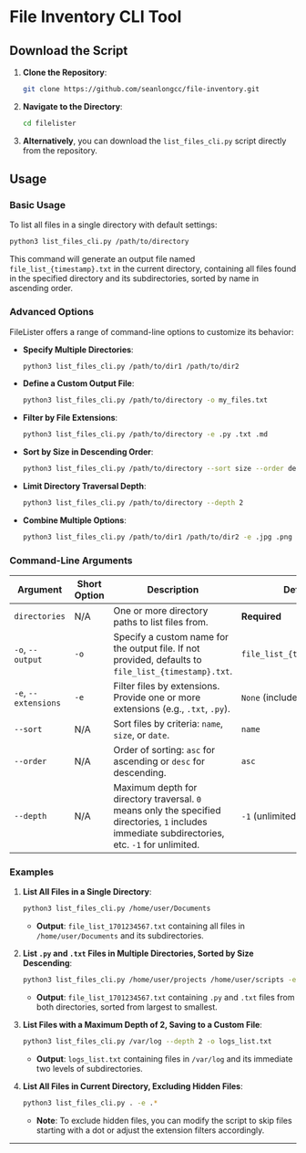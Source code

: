 # File Inventory CLI Tool

## Download the Script

1. **Clone the Repository**:

   ```bash
   git clone https://github.com/seanlongcc/file-inventory.git
   ```

2. **Navigate to the Directory**:

   ```bash
   cd filelister
   ```

3. **Alternatively**, you can download the `list_files_cli.py` script directly from the repository.

## Usage

### Basic Usage

To list all files in a single directory with default settings:

```bash
python3 list_files_cli.py /path/to/directory
```

This command will generate an output file named `file_list_{timestamp}.txt` in the current directory, containing all files found in the specified directory and its subdirectories, sorted by name in ascending order.

### Advanced Options

FileLister offers a range of command-line options to customize its behavior:

- **Specify Multiple Directories**:

  ```bash
  python3 list_files_cli.py /path/to/dir1 /path/to/dir2
  ```
  
- **Define a Custom Output File**:

  ```bash
  python3 list_files_cli.py /path/to/directory -o my_files.txt
  ```
  
- **Filter by File Extensions**:

  ```bash
  python3 list_files_cli.py /path/to/directory -e .py .txt .md
  ```
  
- **Sort by Size in Descending Order**:

  ```bash
  python3 list_files_cli.py /path/to/directory --sort size --order desc
  ```
  
- **Limit Directory Traversal Depth**:

  ```bash
  python3 list_files_cli.py /path/to/directory --depth 2
  ```
  
- **Combine Multiple Options**:

  ```bash
  python3 list_files_cli.py /path/to/dir1 /path/to/dir2 -e .jpg .png --sort date --order asc --depth 1 -o images_list.txt
  ```

### Command-Line Arguments

| Argument            | Short Option | Description                                                                                                                                       | Default                       |
|---------------------|--------------|---------------------------------------------------------------------------------------------------------------------------------------------------|-------------------------------|
| `directories`       | N/A          | One or more directory paths to list files from.                                                                                                | **Required**                  |
| `-o`, `--output`    | `-o`         | Specify a custom name for the output file. If not provided, defaults to `file_list_{timestamp}.txt`.                                            | `file_list_{timestamp}.txt`   |
| `-e`, `--extensions`| `-e`         | Filter files by extensions. Provide one or more extensions (e.g., `.txt`, `.py`).                                                              | `None` (includes all files)    |
| `--sort`            | N/A          | Sort files by criteria: `name`, `size`, or `date`.                                                                                                | `name`                        |
| `--order`           | N/A          | Order of sorting: `asc` for ascending or `desc` for descending.                                                                                   | `asc`                         |
| `--depth`           | N/A          | Maximum depth for directory traversal. `0` means only the specified directories, `1` includes immediate subdirectories, etc. `-1` for unlimited.| `-1` (unlimited)              |

### Examples

1. **List All Files in a Single Directory**:

   ```bash
   python3 list_files_cli.py /home/user/Documents
   ```

   - **Output**: `file_list_1701234567.txt` containing all files in `/home/user/Documents` and its subdirectories.

2. **List `.py` and `.txt` Files in Multiple Directories, Sorted by Size Descending**:

   ```bash
   python3 list_files_cli.py /home/user/projects /home/user/scripts -e .py .txt --sort size --order desc
   ```

   - **Output**: `file_list_1701234567.txt` containing `.py` and `.txt` files from both directories, sorted from largest to smallest.

3. **List Files with a Maximum Depth of 2, Saving to a Custom File**:

   ```bash
   python3 list_files_cli.py /var/log --depth 2 -o logs_list.txt
   ```

   - **Output**: `logs_list.txt` containing files in `/var/log` and its immediate two levels of subdirectories.

4. **List All Files in Current Directory, Excluding Hidden Files**:

   ```bash
   python3 list_files_cli.py . -e .*
   ```

   - **Note**: To exclude hidden files, you can modify the script to skip files starting with a dot or adjust the extension filters accordingly.

---
